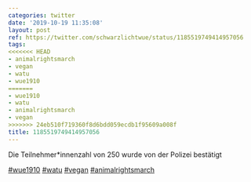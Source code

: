```yaml
---
categories: twitter
date: '2019-10-19 11:35:08'
layout: post
ref: https://twitter.com/schwarzlichtwue/status/1185519749414957056
tags:
<<<<<<< HEAD
- animalrightsmarch
- vegan
- watu
- wue1910
=======
- wue1910
- watu
- animalrightsmarch
- vegan
>>>>>>> 24eb510f719360f8d6bdd059ecdb1f95609a008f
title: 1185519749414957056
---
```

Die Teilnehmer\*innenzahl von 250 wurde von der Polizei bestätigt

[#wue1910](/t/wue1910) [#watu](/t/watu) [#vegan](/t/vegan) [#animalrightsmarch](/t/animalrightsmarch)